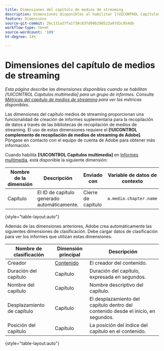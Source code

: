 ```yaml
---
title: Dimensiones del capítulo de medios de streaming
description: Dimensiones disponibles al habilitar [!UICONTROL Capítulos multimedia] para un grupo de informes.
feature: Dimensions
source-git-commit: 26c131a37fa1f30c83fd99b290523a97d3c954db
workflow-type: tm+mt
source-wordcount: '189'
ht-degree: 14%

---
```


# Dimensiones del capítulo de medios de streaming

*Esta página describe las dimensiones disponibles cuando se habilitan [!UICONTROL Capítulos multimedia] para un grupo de informes. Consulte [Métricas del capítulo de medios de streaming](../metrics/sm-chapters.md) para ver las métricas disponibles*.

Las dimensiones del capítulo medios de streaming proporcionan una funcionalidad de creación de informes suplementaria para la recopilación de datos a través de las bibliotecas de recopilación de medios de streaming. El uso de estas dimensiones requiere el **[!UICONTROL complemento de recopilación de medios de streaming de Adobe]**. Póngase en contacto con el equipo de cuenta de Adobe para obtener más información.

Cuando habilita **[!UICONTROL Capítulos multimedia]** en [Informes multimedia](/help/admin/admin/c-manage-report-suites/c-edit-report-suites/media-management.md), está disponible la siguiente dimensión:

| Nombre de la dimensión | Descripción | Enviado con | Variable de datos de contexto |
| --- | --- | --- | --- |
| Capítulo | El ID de capítulo generado automáticamente. | Cierre de capítulo | `a.media.chapter.name` |

{style="table-layout:auto"}

Además de las dimensiones anteriores, Adobe crea automáticamente las siguientes dimensiones de clasificación. Debe cargar datos de clasificación para ver los informes que utilizan estas dimensiones.

| Nombre de clasificación | Dimensión principal | Descripción |
| --- | --- | --- |
| Creador | [Contenido](sm-core.md) | El creador del contenido. |
| Duración del capítulo | Capítulo | Duración del capítulo, expresada en segundos. |
| Nombre del capítulo | Capítulo | Nombre descriptivo del capítulo. |
| Desplazamiento de capítulo | Capítulo | El desplazamiento del capítulo dentro del contenido desde el inicio, en segundos. |
| Posición del capítulo | Capítulo | La posición del índice del capítulo en el contenido. |

{style="table-layout:auto"}
